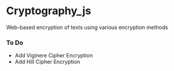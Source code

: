 # Cryptography_js
Web-based encryption of texts using various encryption methods

### To Do
* Add Viginere Cipher Encryption
* Add Hill Cipher Encryption

